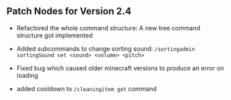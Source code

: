 ## Patch Nodes for Version 2.4

- Refactored the whole command structure: A new tree command structure got implemented

- Added subcommands to change sorting sound: ``/sortingadmin sortingSound set <sound> <volume> <pitch>``

- Fixed bug which caused older minecraft versions to produce an error on loading

- added cooldown to ``/cleaningitem get`` command